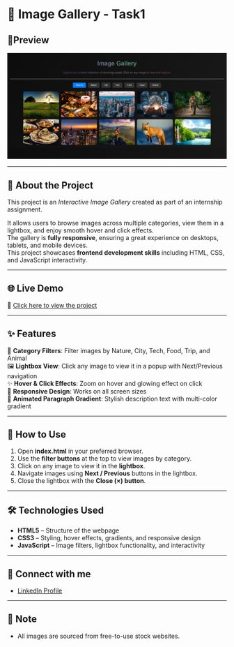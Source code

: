 # 🌟 Image Gallery - Task1 

## 📸Preview
![Gallery Front View](https://github.com/AISHWARYA152/CodeAlpha_tasks/blob/0b8d00e5d710e6961030ac56aa9b6566a5f736c7/ImageGalleryproject/Screenshot%202025-08-31%20165356.png) 

---

## 📂 About the Project
This project is an *Interactive Image Gallery* created as part of an internship assignment.

It allows users to browse images across multiple categories, view them in a lightbox, and enjoy smooth hover and click effects.  
The gallery is **fully responsive**, ensuring a great experience on desktops, tablets, and mobile devices.  
This project showcases **frontend development skills** including HTML, CSS, and JavaScript interactivity.

---
## 🌐 Live Demo  
🔗 [Click here to view the project](https://aishwarya152.github.io/CodeAlpha_tasks/ImageGalleryproject/)  

---
## ✨ Features
 🎨 **Category Filters**: Filter images by Nature, City, Tech, Food, Trip, and Animal  
 🖼 **Lightbox View**: Click any image to view it in a popup with Next/Previous navigation  
 ✨ **Hover & Click Effects**: Zoom on hover and glowing effect on click  
 📱 **Responsive Design**: Works on all screen sizes  
 🌈 **Animated Paragraph Gradient**: Stylish description text with multi-color gradient
 
---

## 🚀 How to Use
1. Open **index.html** in your preferred browser.  
2. Use the **filter buttons** at the top to view images by category.  
3. Click on any image to view it in the **lightbox**.  
4. Navigate images using **Next / Previous** buttons in the lightbox.  
5. Close the lightbox with the **Close (×) button**.  

---

## 🛠 Technologies Used

- **HTML5** – Structure of the webpage  
- **CSS3** – Styling, hover effects, gradients, and responsive design  
- **JavaScript** – Image filters, lightbox functionality, and interactivity  

---   

## 👤 Connect with me 
- [LinkedIn Profile](https://www.linkedin.com/in/aishwarya-chinagundi-21a341356)

---

## 📝 Note

- All images are sourced from free-to-use stock websites.  
